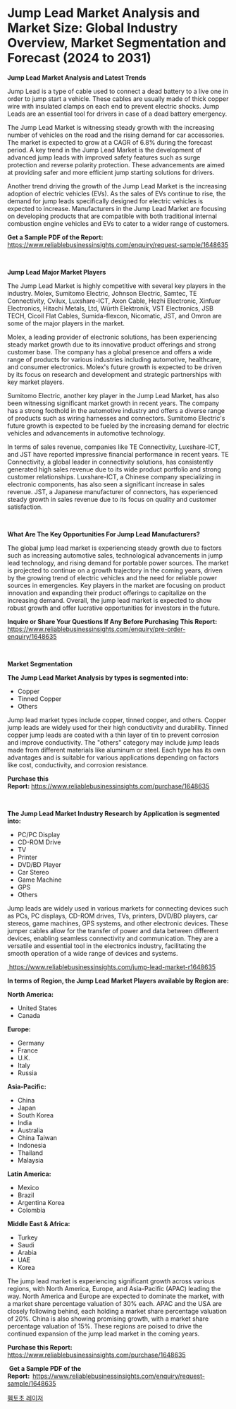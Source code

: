 <p><h1>Jump Lead Market Analysis and Market Size: Global Industry Overview, Market Segmentation and Forecast (2024 to 2031)</h1></p><p><strong>Jump Lead Market Analysis and Latest Trends</strong></p>
<p><p>Jump Lead is a type of cable used to connect a dead battery to a live one in order to jump start a vehicle. These cables are usually made of thick copper wire with insulated clamps on each end to prevent electric shocks. Jump Leads are an essential tool for drivers in case of a dead battery emergency.</p><p>The Jump Lead Market is witnessing steady growth with the increasing number of vehicles on the road and the rising demand for car accessories. The market is expected to grow at a CAGR of 6.8% during the forecast period. A key trend in the Jump Lead Market is the development of advanced jump leads with improved safety features such as surge protection and reverse polarity protection. These advancements are aimed at providing safer and more efficient jump starting solutions for drivers.</p><p>Another trend driving the growth of the Jump Lead Market is the increasing adoption of electric vehicles (EVs). As the sales of EVs continue to rise, the demand for jump leads specifically designed for electric vehicles is expected to increase. Manufacturers in the Jump Lead Market are focusing on developing products that are compatible with both traditional internal combustion engine vehicles and EVs to cater to a wider range of customers.</p></p>
<p><strong>Get a Sample PDF of the Report:&nbsp;</strong> <a href="https://www.reliablebusinessinsights.com/enquiry/request-sample/1648635">https://www.reliablebusinessinsights.com/enquiry/request-sample/1648635</a></p>
<p>&nbsp;</p>
<p><strong>Jump Lead Major Market Players</strong></p>
<p><p>The Jump Lead Market is highly competitive with several key players in the industry. Molex, Sumitomo Electric, Johnson Electric, Samtec, TE Connectivity, Cvilux, Luxshare-ICT, Axon Cable, Hezhi Electronic, Xinfuer Electronics, Hitachi Metals, Ltd, Würth Elektronik, VST Electronics, JSB TECH, Cicoil Flat Cables, Sumida-flexcon, Nicomatic, JST, and Omron are some of the major players in the market.</p><p>Molex, a leading provider of electronic solutions, has been experiencing steady market growth due to its innovative product offerings and strong customer base. The company has a global presence and offers a wide range of products for various industries including automotive, healthcare, and consumer electronics. Molex's future growth is expected to be driven by its focus on research and development and strategic partnerships with key market players.</p><p>Sumitomo Electric, another key player in the Jump Lead Market, has also been witnessing significant market growth in recent years. The company has a strong foothold in the automotive industry and offers a diverse range of products such as wiring harnesses and connectors. Sumitomo Electric's future growth is expected to be fueled by the increasing demand for electric vehicles and advancements in automotive technology.</p><p>In terms of sales revenue, companies like TE Connectivity, Luxshare-ICT, and JST have reported impressive financial performance in recent years. TE Connectivity, a global leader in connectivity solutions, has consistently generated high sales revenue due to its wide product portfolio and strong customer relationships. Luxshare-ICT, a Chinese company specializing in electronic components, has also seen a significant increase in sales revenue. JST, a Japanese manufacturer of connectors, has experienced steady growth in sales revenue due to its focus on quality and customer satisfaction.</p></p>
<p>&nbsp;</p>
<p><strong>What Are The Key Opportunities For Jump Lead Manufacturers?</strong></p>
<p><p>The global jump lead market is experiencing steady growth due to factors such as increasing automotive sales, technological advancements in jump lead technology, and rising demand for portable power sources. The market is projected to continue on a growth trajectory in the coming years, driven by the growing trend of electric vehicles and the need for reliable power sources in emergencies. Key players in the market are focusing on product innovation and expanding their product offerings to capitalize on the increasing demand. Overall, the jump lead market is expected to show robust growth and offer lucrative opportunities for investors in the future.</p></p>
<p><strong>Inquire or Share Your Questions If Any Before Purchasing This Report:</strong> <a href="https://www.reliablebusinessinsights.com/enquiry/pre-order-enquiry/1648635">https://www.reliablebusinessinsights.com/enquiry/pre-order-enquiry/1648635</a></p>
<p>&nbsp;</p>
<p><strong>Market Segmentation</strong></p>
<p><strong>The Jump Lead Market Analysis by types is segmented into:</strong></p>
<p><ul><li>Copper</li><li>Tinned Copper</li><li>Others</li></ul></p>
<p><p>Jump lead market types include copper, tinned copper, and others. Copper jump leads are widely used for their high conductivity and durability. Tinned copper jump leads are coated with a thin layer of tin to prevent corrosion and improve conductivity. The "others" category may include jump leads made from different materials like aluminum or steel. Each type has its own advantages and is suitable for various applications depending on factors like cost, conductivity, and corrosion resistance.</p></p>
<p><strong>Purchase this Report:&nbsp;</strong><a href="https://www.reliablebusinessinsights.com/purchase/1648635">https://www.reliablebusinessinsights.com/purchase/1648635</a></p>
<p>&nbsp;</p>
<p><strong>The Jump Lead Market Industry Research by Application is segmented into:</strong></p>
<p><ul><li>PC/PC Display</li><li>CD-ROM Drive</li><li>TV</li><li>Printer</li><li>DVD/BD Player</li><li>Car Stereo</li><li>Game Machine</li><li>GPS</li><li>Others</li></ul></p>
<p><p>Jump leads are widely used in various markets for connecting devices such as PCs, PC displays, CD-ROM drives, TVs, printers, DVD/BD players, car stereos, game machines, GPS systems, and other electronic devices. These jumper cables allow for the transfer of power and data between different devices, enabling seamless connectivity and communication. They are a versatile and essential tool in the electronics industry, facilitating the smooth operation of a wide range of devices and systems.</p></p>
<p><a href="https://www.reliablebusinessinsights.com/jump-lead-market-r1648635">&nbsp;https://www.reliablebusinessinsights.com/jump-lead-market-r1648635</a></p>
<p><strong>In terms of Region, the Jump Lead Market Players available by Region are:</strong></p>
<p>
    <p> <strong> North America: </strong>
        <ul>
            <li>United States</li>
            <li>Canada</li>
        </ul>
        </p> 
    <p> <strong> Europe: </strong>
        <ul>
            <li>Germany</li>
            <li>France</li>
            <li>U.K.</li>
            <li>Italy</li>
            <li>Russia</li>
        </ul>
        </p> 
    <p> <strong> Asia-Pacific: </strong>
        <ul>
            <li>China</li>
            <li>Japan</li>
            <li>South Korea</li>
            <li>India</li>
            <li>Australia</li>
            <li>China Taiwan</li>
            <li>Indonesia</li>
            <li>Thailand</li>
            <li>Malaysia</li>
        </ul>
        </p> 
    <p> <strong> Latin America: </strong>
        <ul>
            <li>Mexico</li>
            <li>Brazil</li>
            <li>Argentina Korea</li>
            <li>Colombia</li>
        </ul>
        </p> 
    <p> <strong> Middle East & Africa: </strong>
        <ul>
            <li>Turkey</li>
            <li>Saudi</li>
            <li>Arabia</li>
            <li>UAE</li>
            <li>Korea</li>
        </ul>
    </p>
    </p>
<p><p>The jump lead market is experiencing significant growth across various regions, with North America, Europe, and Asia-Pacific (APAC) leading the way. North America and Europe are expected to dominate the market, with a market share percentage valuation of 30% each. APAC and the USA are closely following behind, each holding a market share percentage valuation of 20%. China is also showing promising growth, with a market share percentage valuation of 15%. These regions are poised to drive the continued expansion of the jump lead market in the coming years.</p></p>
<p><strong>Purchase this Report: </strong><a href="https://www.reliablebusinessinsights.com/purchase/1648635">https://www.reliablebusinessinsights.com/purchase/1648635</a></p>
<p>&nbsp;<strong>Get a Sample PDF of the Report:&nbsp;&nbsp;</strong><a href="https://www.reliablebusinessinsights.com/enquiry/request-sample/1648635">https://www.reliablebusinessinsights.com/enquiry/request-sample/1648635</a></p>
<p><strong></strong></p>
<p><p><a href="https://github.com/valroy852/Market-Research-Report-List-1/blob/main/4303834155185.md">펨토초 레이저</a></p></p>